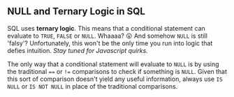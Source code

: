 ## NULL and Ternary Logic in SQL

SQL uses **ternary logic**. This means that a conditional statement can
evaluate to `TRUE`, `FALSE` or `NULL`. Whaaaa? :open_mouth: And somehow `NULL`
is still 'falsy'? Unfortunately, this won't be the only time you run into logic
that defies intuition. *Stay tuned for Javascript quirks.*

The only way that a conditional statement will evaluate to `NULL` is by using
the traditional `==` or `!=` comparisons to check if something is `NULL`. Given
that this sort of comparison doesn't yield any useful information, always use
`IS NULL` or `IS NOT NULL` in place of the traditional comparisons.
